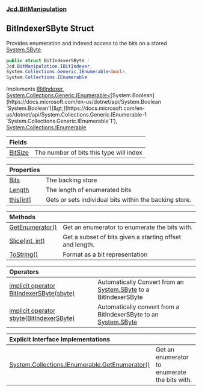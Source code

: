 ### [Jcd.BitManipulation](Jcd.BitManipulation.md 'Jcd.BitManipulation')

## BitIndexerSByte Struct

Provides enumeration and indexed access to the bits on a
stored [System.SByte](https://docs.microsoft.com/en-us/dotnet/api/System.SByte 'System.SByte').

```csharp
public struct BitIndexerSByte :
Jcd.BitManipulation.IBitIndexer,
System.Collections.Generic.IEnumerable<bool>,
System.Collections.IEnumerable
```

Implements [IBitIndexer](Jcd.BitManipulation.IBitIndexer.md 'Jcd.BitManipulation.IBitIndexer'), [System.Collections.Generic.IEnumerable&lt;](https://docs.microsoft.com/en-us/dotnet/api/System.Collections.Generic.IEnumerable-1 'System.Collections.Generic.IEnumerable`1')[System.Boolean](https://docs.microsoft.com/en-us/dotnet/api/System.Boolean 'System.Boolean')[&gt;](https://docs.microsoft.com/en-us/dotnet/api/System.Collections.Generic.IEnumerable-1 'System.Collections.Generic.IEnumerable`1'), [System.Collections.IEnumerable](https://docs.microsoft.com/en-us/dotnet/api/System.Collections.IEnumerable 'System.Collections.IEnumerable')

| Fields | |
| :--- | :--- |
| [BitSize](Jcd.BitManipulation.BitIndexerSByte.BitSize.md 'Jcd.BitManipulation.BitIndexerSByte.BitSize') | The number of bits this type will index |

| Properties | |
| :--- | :--- |
| [Bits](Jcd.BitManipulation.BitIndexerSByte.Bits.md 'Jcd.BitManipulation.BitIndexerSByte.Bits') | The backing store |
| [Length](Jcd.BitManipulation.BitIndexerSByte.Length.md 'Jcd.BitManipulation.BitIndexerSByte.Length') | The length of enumerated bits |
| [this[int]](Jcd.BitManipulation.BitIndexerSByte.this[int].md 'Jcd.BitManipulation.BitIndexerSByte.this[int]') | Gets or sets individual bits within the backing store. |

| Methods | |
| :--- | :--- |
| [GetEnumerator()](Jcd.BitManipulation.BitIndexerSByte.GetEnumerator().md 'Jcd.BitManipulation.BitIndexerSByte.GetEnumerator()') | Get an enumerator to enumerate the bits with. |
| [Slice(int, int)](Jcd.BitManipulation.BitIndexerSByte.Slice(int,int).md 'Jcd.BitManipulation.BitIndexerSByte.Slice(int, int)') | Get a subset of bits given a starting offset and length. |
| [ToString()](Jcd.BitManipulation.BitIndexerSByte.ToString().md 'Jcd.BitManipulation.BitIndexerSByte.ToString()') | Format as a bit representation |

| Operators                                                                                                                                                                                                                             |                                                                                                                                            |
|:--------------------------------------------------------------------------------------------------------------------------------------------------------------------------------------------------------------------------------------|:-------------------------------------------------------------------------------------------------------------------------------------------|
| [implicit operator BitIndexerSByte(sbyte)](Jcd.BitManipulation.BitIndexerSByte.op_ImplicitJcd.BitManipulation.BitIndexerSByte(sbyte).md 'Jcd.BitManipulation.BitIndexerSByte.op_Implicit Jcd.BitManipulation.BitIndexerSByte(sbyte)') | Automatically Convert from an [System.SByte](https://docs.microsoft.com/en-us/dotnet/api/System.SByte 'System.SByte') to a BitIndexerSByte |
| [implicit operator sbyte(BitIndexerSByte)](Jcd.BitManipulation.BitIndexerSByte.op_Implicitsbyte(Jcd.BitManipulation.BitIndexerSByte).md 'Jcd.BitManipulation.BitIndexerSByte.op_Implicit sbyte(Jcd.BitManipulation.BitIndexerSByte)') | Automatically convert from a BitIndexerSByte to an [System.SByte](https://docs.microsoft.com/en-us/dotnet/api/System.SByte 'System.SByte') |

| Explicit Interface Implementations | |
| :--- | :--- |
| [System.Collections.IEnumerable.GetEnumerator()](Jcd.BitManipulation.BitIndexerSByte.System.Collections.IEnumerable.GetEnumerator().md 'Jcd.BitManipulation.BitIndexerSByte.System.Collections.IEnumerable.GetEnumerator()') | Get an enumerator to enumerate the bits with. |
